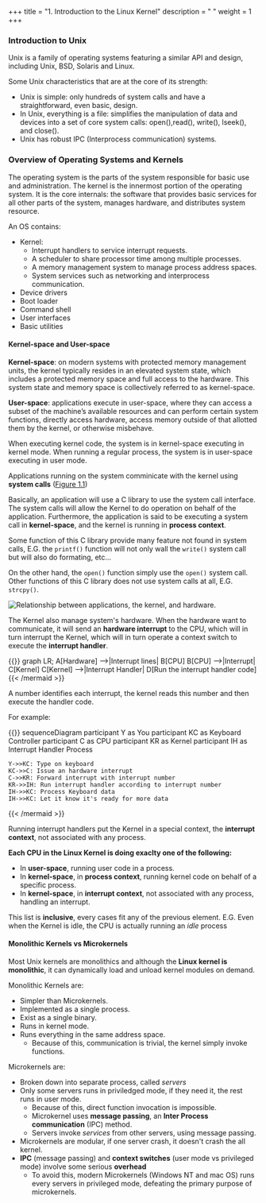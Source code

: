 +++
title = "1. Introduction to the Linux Kernel"
description = " "
weight = 1
+++

### Introduction to Unix

Unix is a family of operating systems featuring a similar API and design, including Unix, BSD, Solaris and Linux.

Some Unix characteristics that are at the core of its strength:

* Unix is simple: only hundreds of system calls and have a straightforward, even basic, design.
* In Unix, everything is a file: simplifies the manipulation of data and devices into a set of core system calls: open(),read(), write(), lseek(), and close().
* Unix has robust IPC (Interprocess communication) systems.

### Overview of Operating Systems and Kernels
The operating system is the parts of the system responsible for basic use and administration.
The kernel is the innermost portion of the operating system. It is the core internals: the software that provides basic services for all other parts of the system, manages hardware, and distributes system resource.

An OS contains:

* Kernel:
  * Interrupt handlers to service interrupt requests.
  * A scheduler to share processor time among multiple processes.
  * A memory management system to manage process address spaces.
  * System services such as networking and interprocess communication.
* Device drivers
* Boot loader
* Command shell
* User interfaces
* Basic utilities

#### Kernel-space and User-space
**Kernel-space**: on modern systems with protected memory management units, the kernel typically resides in an elevated system state, which includes a protected memory space and full access to the hardware. This system state and memory space is collectively referred to as kernel-space.

**User-space**: applications execute in user-space, where they can access a subset of the machine’s available resources and can perform certain system functions, directly access hardware, access memory outside of that allotted them by the kernel, or otherwise misbehave.

When executing kernel code, the system is in kernel-space executing in kernel mode. When running a regular process, the system is in user-space executing in user mode.

Applications running on the system comminicate with the kernel using **system calls** ([Figure 1.1](https://raw.githubusercontent.com/wdhif/notes/master/website/static/linux-kernel-development/figure_1.1.png))

Basically, an application will use a C library to use the system call interface. The system calls will allow the Kernel to do operation on behalf of the application.
Furthermore, the application is said to be executing a system call in **kernel-space**, and the kernel is running in **process context**.

Some function of this C library provide many feature not found in system calls, E.G. the `printf()` function will not only wall the `write()` system call but will also do formating, etc...

On the other hand, the `open()` function simply use the `open()` system call. Other functions of this C library does not use system calls at all, E.G. `strcpy()`.

![Relationship between applications, the kernel, and hardware.](https://raw.githubusercontent.com/wdhif/notes/master/website/static/linux-kernel-development/figure_1.1.png)

The Kernel also manage system's hardware. When the hardware want to communicate, it will send an **hardware interrupt** to the CPU, which will in turn interrupt the Kernel, which will in turn operate a context switch to execute the **interrupt handler**.

{{<mermaid>}}
graph LR;
    A[Hardware] -->|Interrupt lines| B[CPU]
    B[CPU] -->|Interrupt| C[Kernel]
    C[Kernel] -->|Interrupt Handler| D[Run the interrupt handler code]
{{< /mermaid >}}

A number identifies each interrupt, the kernel reads this number and then execute the handler code.

For example: 

{{<mermaid>}}
sequenceDiagram
    participant Y as You
    participant KC as Keyboard Controller
    participant C as CPU
    participant KR as Kernel
    participant IH as Interrupt Handler Process

    Y->>KC: Type on keyboard
    KC->>C: Issue an hardware interrupt
    C->>KR: Forward interrupt with interrupt number
    KR->>IH: Run interrupt handler according to interrupt number
    IH->>KC: Process Keyboard data
    IH->>KC: Let it know it's ready for more data
{{< /mermaid >}}

Running interrupt handlers put the Kernel in a special context, the **interrupt context**, not associated with any process.

**Each CPU in the Linux Kernel is doing exaclty one of the following:**

* In **user-space**, running user code in a process.
* In **kernel-space**, in **process context**, running kernel code on behalf of a specific process.
* In **kernel-space**, in **interrupt context**, not associated with any process, handling an interrupt.

This list is **inclusive**, every cases fit any of the previous element. E.G. Even when the Kernel is idle, the CPU is actually running an _idle_ process

#### Monolithic Kernels vs Microkernels

Most Unix kernels are monolithics and although the **Linux kernel is monolithic**, it can dynamically load and unload kernel modules on demand.

Monolithic Kernels are:

* Simpler than Microkernels.
* Implemented as a single process.
* Exist as a single binary.
* Runs in kernel mode.
* Runs everything in the same address space.
    * Because of this, communication is trivial, the kernel simply invoke functions.

Microkernels are:

* Broken down into separate process, called _servers_
* Only some servers runs in priviledged mode, if they need it, the rest runs in user mode.
    * Because of this, direct function invocation is impossible.
    * Microkernel uses **message passing**, an **Inter Process communication** (IPC) method.
    * Servers invoke _services_ from other servers, using message passing.
* Microkernels are modular, if one server crash, it doesn't crash the all kernel.
* **IPC** (message passing) and **context switches** (user mode vs privileged mode) involve some serious **overhead**
    * To avoid this, modern Microkernels (Windows NT and mac OS) runs every servers in privileged mode, defeating the primary purpose of microkernels.
